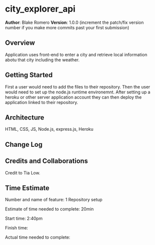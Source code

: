 # city_explorer_api

**Author**: Blake Romero
**Version**: 1.0.0 (increment the patch/fix version number if you make more commits past your first submission)

## Overview
<!-- Provide a high level overview of what this application is and why you are building it, beyond the fact that it's an assignment for this class. (i.e. What's your problem domain?) -->
Application uses front-end to enter a city and retrieve local information abotu that city including the weather.

## Getting Started
<!-- What are the steps that a user must take in order to build this app on their own machine and get it running? -->
First a user would need to add the files to their repository. Then the user would need to set up the node.js runtime environemnt. After setting up a heroku or other server application account they can then deploy the application linked to their repository.

## Architecture
<!-- Provide a detailed description of the application design. What technologies (languages, libraries, etc) you're using, and any other relevant design information. -->
HTML, CSS, JS, Node.js, express.js, Heroku

## Change Log
<!-- Use this area to document the iterative changes made to your application as each feature is successfully implemented. Use time stamps. Here's an examples:

01-01-2001 4:59pm - Application now has a fully-functional express server, with a GET route for the location resource. -->

## Credits and Collaborations
<!-- Give credit (and a link) to other people or resources that helped you build this application. -->
Credit to Tia Low.

## Time Estimate
Number and name of feature: 1 Repository setup

Estimate of time needed to complete: 20min

Start time: 2:40pm

Finish time: 

Actual time needed to complete: 